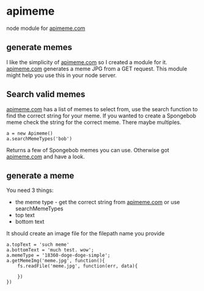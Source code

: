 # apimeme
node module for [apimeme.com](http://apimeme.com)

## generate memes
I like the simplicity of [apimeme.com](http://apimeme.com) so I created a module for it. [apimeme.com](http://apimeme.com) generates a meme JPG from a GET request. This module might help you use this in your node server.

## Search valid memes
[apimeme.com](http://apimeme.com) has a list of memes to select from, use the search function to find the correct string for your meme.
If you wanted to create a Spongebob meme check the string for the correct meme. There maybe multiples.
```
a = new Apimeme()
a.searchMemeTypes('bob')
```
Returns a few of Spongebob memes you can use. Otherwise got [apimeme.com](http://apimeme.com) and have a look.

## generate a meme
You need 3 things:
* the meme type - get the correct string from [apimeme.com](http://apimeme.com) or use searchMemeTypes
* top text
* bottom text

It should create an image file for the filepath name you provide
```
a.topText = 'such meme'
a.bottomText = 'much test. wow';
a.memeType = '18360-doge-doge-simple';
a.getMemeImg('meme.jpg', function(){
	fs.readFile('meme.jpg', function(err, data){
		
	})
})
```

